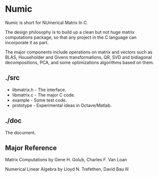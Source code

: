 Numic 
======

Numic is short for NUmerical Matrix In C.

The design philosophy is to build up a clean but not huge matrix computations
package, so that any project in the C language can incorporate it as part.

The major components include operations on matrix and vectors such as BLAS,
Householder and Givens transformations, QR, SVD and bidiagonal decompositions,
PCA, and some optimizations algorithms based on them.

./src
---

- libmatrix.h - The interface.
- libmatrix.c - The major C code.
- example - Some test code.
- prototype - Experimental ideas in Octave/Matlab.


./doc
-----

The document.

Major Reference
---------------

Matrix Computations by Gene H. Golub, Charles F. Van Loan

Numerical Linear Algebra by Lloyd N. Trefethen, David Bau III
